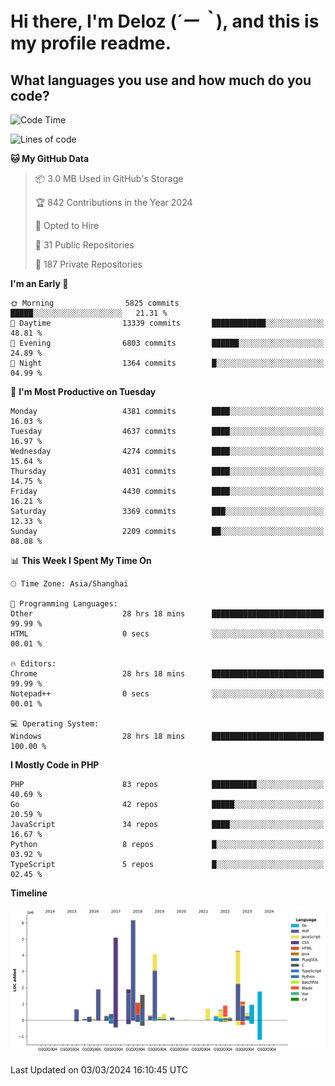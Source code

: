 # **Hi there, I'm Deloz (*´ー｀*), and this is my profile readme.**

## **What languages you use and how much do you code?**

<!--START_SECTION:waka-->
![Code Time](http://img.shields.io/badge/Code%20Time-3%2C390%20hrs%2015%20mins-blue)

![Lines of code](https://img.shields.io/badge/From%20Hello%20World%20I%27ve%20Written-35.5%20million%20lines%20of%20code-blue)

**🐱 My GitHub Data** 

> 📦 3.0 MB Used in GitHub's Storage 
 > 
> 🏆 842 Contributions in the Year 2024
 > 
> 💼 Opted to Hire
 > 
> 📜 31 Public Repositories 
 > 
> 🔑 187 Private Repositories 
 > 
**I'm an Early 🐤** 

```text
🌞 Morning                5825 commits        █████░░░░░░░░░░░░░░░░░░░░   21.31 % 
🌆 Daytime                13339 commits       ████████████░░░░░░░░░░░░░   48.81 % 
🌃 Evening                6803 commits        ██████░░░░░░░░░░░░░░░░░░░   24.89 % 
🌙 Night                  1364 commits        █░░░░░░░░░░░░░░░░░░░░░░░░   04.99 % 
```
📅 **I'm Most Productive on Tuesday** 

```text
Monday                   4381 commits        ████░░░░░░░░░░░░░░░░░░░░░   16.03 % 
Tuesday                  4637 commits        ████░░░░░░░░░░░░░░░░░░░░░   16.97 % 
Wednesday                4274 commits        ████░░░░░░░░░░░░░░░░░░░░░   15.64 % 
Thursday                 4031 commits        ████░░░░░░░░░░░░░░░░░░░░░   14.75 % 
Friday                   4430 commits        ████░░░░░░░░░░░░░░░░░░░░░   16.21 % 
Saturday                 3369 commits        ███░░░░░░░░░░░░░░░░░░░░░░   12.33 % 
Sunday                   2209 commits        ██░░░░░░░░░░░░░░░░░░░░░░░   08.08 % 
```


📊 **This Week I Spent My Time On** 

```text
🕑︎ Time Zone: Asia/Shanghai

💬 Programming Languages: 
Other                    28 hrs 18 mins      █████████████████████████   99.99 % 
HTML                     0 secs              ░░░░░░░░░░░░░░░░░░░░░░░░░   00.01 % 

🔥 Editors: 
Chrome                   28 hrs 18 mins      █████████████████████████   99.99 % 
Notepad++                0 secs              ░░░░░░░░░░░░░░░░░░░░░░░░░   00.01 % 

💻 Operating System: 
Windows                  28 hrs 18 mins      █████████████████████████   100.00 % 
```

**I Mostly Code in PHP** 

```text
PHP                      83 repos            ██████████░░░░░░░░░░░░░░░   40.69 % 
Go                       42 repos            █████░░░░░░░░░░░░░░░░░░░░   20.59 % 
JavaScript               34 repos            ████░░░░░░░░░░░░░░░░░░░░░   16.67 % 
Python                   8 repos             █░░░░░░░░░░░░░░░░░░░░░░░░   03.92 % 
TypeScript               5 repos             █░░░░░░░░░░░░░░░░░░░░░░░░   02.45 % 
```



**Timeline**

![Lines of Code chart](https://raw.githubusercontent.com/deloz/deloz/main/assets/bar_graph.png)


 Last Updated on 03/03/2024 16:10:45 UTC
<!--END_SECTION:waka-->
